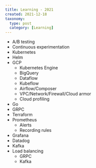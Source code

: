 ```yaml
---
title: Learning - 2021
created: 2021-12-18
taxonomy:
  type: post
  category: [Learning]
---
```


* A/B testing
* Continuous experimentation
* Kubernetes
* Helm
* GCP
	* Kubernetes Engine
	* BigQuery
	* Dataflow
	* Kubeflow
	* Airflow/Composer
	* VPC/Network/Firewall/Cloud armor
	* Cloud profiling
* Go
* GRPC
* Terraform
* Prometheus
	* Alerts
	* Recording rules
* Grafana
* Datadog
* Kafka
* Load balancing
	* GRPC
	* Kafka
